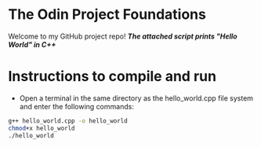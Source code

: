 # The Odin Project Foundations
Welcome to my GitHub project repo!
***The attached script prints "Hello World" in C++***

# Instructions to compile and run

- Open a terminal in the same directory as the hello_world.cpp file system and enter the following commands:

~~~bash
g++ hello_world.cpp -o hello_world
chmod+x hello_world
./hello_world
~~~

